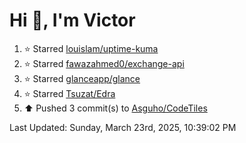 <h1>Hi 👋, I'm Victor </h1>

<!--RECENT_ACTIVITY:start-->
1. ⭐ Starred [louislam/uptime-kuma](https://github.com/louislam/uptime-kuma)<br>
2. ⭐ Starred [fawazahmed0/exchange-api](https://github.com/fawazahmed0/exchange-api)<br>
3. ⭐ Starred [glanceapp/glance](https://github.com/glanceapp/glance)<br>
4. ⭐ Starred [Tsuzat/Edra](https://github.com/Tsuzat/Edra)<br>
5. ⬆️ Pushed 3 commit(s) to [Asguho/CodeTiles](https://github.com/Asguho/CodeTiles)<br>
<!--RECENT_ACTIVITY:end-->

<!--RECENT_ACTIVITY:last_update-->
Last Updated: Sunday, March 23rd, 2025, 10:39:02 PM
<!--RECENT_ACTIVITY:last_update_end-->
